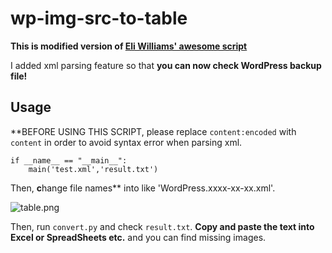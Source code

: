 # wp-img-src-to-table

**This is modified version of [Eli Williams' awesome script](https://elitwilliams.medium.com/check-for-404-rrors-in-bulk-using-this-simple-python-script-and-a-list-of-urls-cf3cf6a97eca)**

I added xml parsing feature so that **you can now check WordPress backup file!**

## Usage

**BEFORE USING THIS SCRIPT, please replace `content:encoded` with `content` in order to avoid syntax error when parsing xml.

```
if __name__ == "__main__":
    main('test.xml','result.txt')
```

Then, **c**hange file names** into like 'WordPress.xxxx-xx-xx.xml'.

![table.png](https://github.com/and0ry0/wp-img-src-to-table/blob/main/README/table.png?raw=true)

Then, run `convert.py` and check `result.txt`. **Copy and paste the text into Excel or SpreadSheets etc.** and you can find missing images.